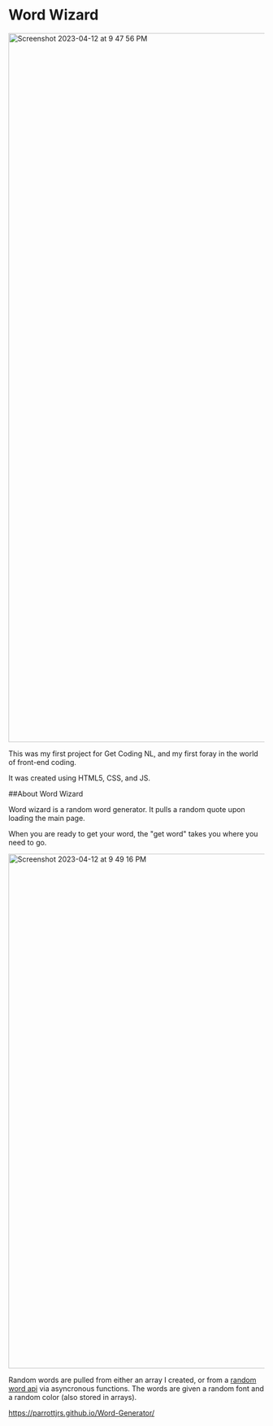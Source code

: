 # Word Wizard

<img width="1397" alt="Screenshot 2023-04-12 at 9 47 56 PM" src="https://user-images.githubusercontent.com/124001846/231613863-31641d3d-b8e1-488f-a67b-5885acf21cbb.png">

This was my first project for Get Coding NL, and my first foray in the world of front-end coding. 

It was created using HTML5, CSS, and JS.

##About Word Wizard

Word wizard is a random word generator. It pulls a random quote upon loading the main page. 

When you are ready to get your word, the "get word" takes you where you need to go.

<img width="1014" alt="Screenshot 2023-04-12 at 9 49 16 PM" src="https://user-images.githubusercontent.com/124001846/231614206-eaac48c8-763f-474c-82db-a1d737ce96cc.png">

Random words are pulled from either an array I created, or from a [random word api](https://random-word-api.herokuapp.com) via asyncronous functions. The words are given a random font and a random color (also stored in arrays).

https://parrottjrs.github.io/Word-Generator/
